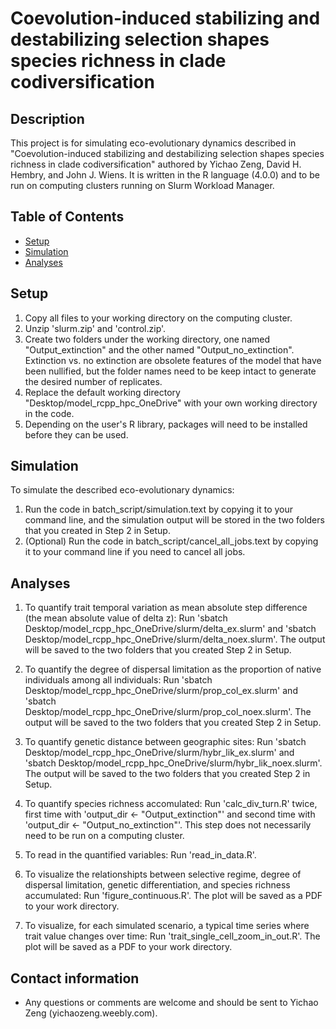 # Coevolution-induced stabilizing and destabilizing selection shapes species richness in clade codiversification

## Description
This project is for simulating eco-evolutionary dynamics described in "Coevolution-induced stabilizing and destabilizing selection shapes species richness in clade codiversification" authored by Yichao Zeng, David H. Hembry, and John J. Wiens. It is written in the R language (4.0.0) and to be run on computing clusters running on Slurm Workload Manager.

## Table of Contents
- [Setup](#setup)
- [Simulation](#simulation)
- [Analyses](#analyses)

## Setup
1. Copy all files to your working directory on the computing cluster.
2. Unzip 'slurm.zip' and 'control.zip'.
3. Create two folders under the working directory, one named "Output_extinction" and the other named "Output_no_extinction". Extinction vs. no extinction are obsolete features of the model that have been nullified, but the folder names need to be keep intact to generate the desired number of replicates.
4. Replace the default working directory "Desktop/model_rcpp_hpc_OneDrive" with your own working directory in the code.
5. Depending on the user's R library, packages will need to be installed before they can be used.

## Simulation
To simulate the described eco-evolutionary dynamics:

1. Run the code in batch_script/simulation.text by copying it to your command line, and the simulation output will be stored in the two folders that you created in Step 2 in Setup.
2. (Optional) Run the code in batch_script/cancel_all_jobs.text by copying it to your command line if you need to cancel all jobs.

## Analyses
1. To quantify trait temporal variation as mean absolute step difference (the mean absolute value of delta z): Run 'sbatch Desktop/model_rcpp_hpc_OneDrive/slurm/delta_ex.slurm' and
'sbatch Desktop/model_rcpp_hpc_OneDrive/slurm/delta_noex.slurm'. The output will be saved to the two folders that you created Step 2 in Setup.

2. To quantify the degree of dispersal limitation as the proportion of native individuals among all individuals: Run 'sbatch Desktop/model_rcpp_hpc_OneDrive/slurm/prop_col_ex.slurm' and
'sbatch Desktop/model_rcpp_hpc_OneDrive/slurm/prop_col_noex.slurm'. The output will be saved to the two folders that you created Step 2 in Setup.

3. To quantify genetic distance between geographic sites: Run 'sbatch Desktop/model_rcpp_hpc_OneDrive/slurm/hybr_lik_ex.slurm' and
'sbatch Desktop/model_rcpp_hpc_OneDrive/slurm/hybr_lik_noex.slurm'. The output will be saved to the two folders that you created Step 2 in Setup.

4. To quantify species richness accomulated: Run 'calc_div_turn.R' twice, first time with 'output_dir <- "Output_extinction"' and second time with 'output_dir <- "Output_no_extinction"'. This step does not necessarily need to be run on a computing cluster. 

5. To read in the quantified variables: Run 'read_in_data.R'.

6. To visualize the relationshipts between selective regime, degree of dispersal limitation, genetic differentiation, and species richness accumulated: Run 'figure_continuous.R'. The plot will be saved as a PDF to your work directory.

7. To visualize, for each simulated scenario, a typical time series where trait value changes over time: Run 'trait_single_cell_zoom_in_out.R'. The plot will be saved as a PDF to your work directory.

## Contact information
- Any questions or comments are welcome and should be sent to Yichao Zeng (yichaozeng.weebly.com).